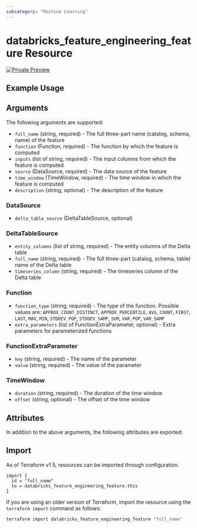 ```yaml
---
subcategory: "Machine Learning"
---
```

# databricks_feature_engineering_feature Resource
[![Private Preview](https://img.shields.io/badge/Release_Stage-Private_Preview-blueviolet)](https://docs.databricks.com/aws/en/release-notes/release-types)



## Example Usage


## Arguments
The following arguments are supported:
* `full_name` (string, required) - The full three-part name (catalog, schema, name) of the feature
* `function` (Function, required) - The function by which the feature is computed
* `inputs` (list of string, required) - The input columns from which the feature is computed
* `source` (DataSource, required) - The data source of the feature
* `time_window` (TimeWindow, required) - The time window in which the feature is computed
* `description` (string, optional) - The description of the feature

### DataSource
* `delta_table_source` (DeltaTableSource, optional)

### DeltaTableSource
* `entity_columns` (list of string, required) - The entity columns of the Delta table
* `full_name` (string, required) - The full three-part (catalog, schema, table) name of the Delta table
* `timeseries_column` (string, required) - The timeseries column of the Delta table

### Function
* `function_type` (string, required) - The type of the function. Possible values are: `APPROX_COUNT_DISTINCT`, `APPROX_PERCENTILE`, `AVG`, `COUNT`, `FIRST`, `LAST`, `MAX`, `MIN`, `STDDEV_POP`, `STDDEV_SAMP`, `SUM`, `VAR_POP`, `VAR_SAMP`
* `extra_parameters` (list of FunctionExtraParameter, optional) - Extra parameters for parameterized functions

### FunctionExtraParameter
* `key` (string, required) - The name of the parameter
* `value` (string, required) - The value of the parameter

### TimeWindow
* `duration` (string, required) - The duration of the time window
* `offset` (string, optional) - The offset of the time window

## Attributes
In addition to the above arguments, the following attributes are exported:

## Import
As of Terraform v1.5, resources can be imported through configuration.
```hcl
import {
  id = "full_name"
  to = databricks_feature_engineering_feature.this
}
```

If you are using an older version of Terraform, import the resource using the `terraform import` command as follows:
```sh
terraform import databricks_feature_engineering_feature "full_name"
```